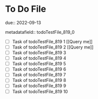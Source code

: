# To Do File

due:: 2022-09-13

metadatafield:: todoTestFile_819_0

- [ ] Task of todoTestFile_819 1 [[Query me]]
- [ ] Task of todoTestFile_819 2 [[Query me]]
- [ ] Task of todoTestFile_819 3
- [ ] Task of todoTestFile_819 4
- [ ] Task of todoTestFile_819 5
- [ ] Task of todoTestFile_819 6
- [ ] Task of todoTestFile_819 7
- [ ] Task of todoTestFile_819 8
- [ ] Task of todoTestFile_819 9
- [ ] Task of todoTestFile_819 10